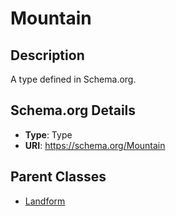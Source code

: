 # Mountain

## Description
A type defined in Schema.org.

## Schema.org Details
- **Type**: Type
- **URI**: https://schema.org/Mountain

## Parent Classes
- [Landform](../Landform.md)

